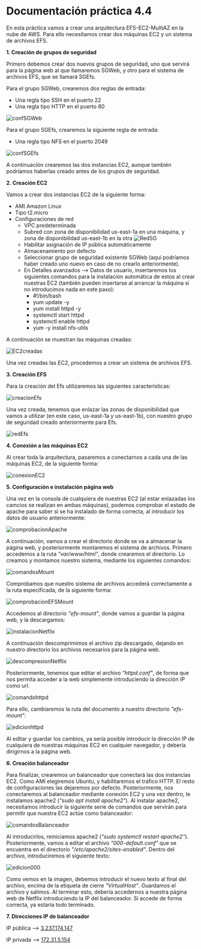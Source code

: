 # Documentación práctica 4.4

En esta práctica vamos a crear una arquitectura EFS-EC2-MultiAZ en la nube de AWS. Para ello necesitamos crear dos máquinas EC2 y un sistema de archivos EFS.

**1. Creación de grupos de seguridad**

Primero debemos crear dos nuevos grupos de seguridad, uno que servirá para la página web al que llamaremos SGWeb, y otro para el sistema de archivos EFS, que se llamará SGEfs.

Para el grupo SGWeb, crearemos dos reglas de entrada:
- Una regla tipo SSH en el puerto 22
- Una regla tipo HTTP en el puerto 80

![confSGWeb](img/1-SGWeb.png)

Para el grupo SGEfs, crearemos la siguiente regla de entrada:
- Una regla tipo NFS en el puerto 2049

![confSGEfs](img/2-SGEfs.png)

A continuación crearemos las dos instancias EC2, aunque también podríamos haberlas creado antes de los grupos de seguridad.

**2. Creación EC2**

Vamos a crear dos instancias EC2 de la siguiente forma:
- AMI Amazon Linux
- Tipo t2.micro
- Configuraciones de red
  - VPC predeterminada
  - Subred con zona de disponibilidad us-east-1a en una máquina, y zona de disponibilidad us-east-1b en la otra
  ![RedSG](img/3-RedEC2.png)
  - Habilitar asignación de IP pública automáticamente
  - Almacenamiento por defecto
  - Seleccionar grupo de seguridad existente SGWeb (aquí podríamos haber creado uno nuevo en caso de no crearlo anteriormente).
  - En Detalles avanzados --> Datos de usuario, insertaremos los siguientes comandos para la instalación automática de estos al crear nuestras EC2 (también pueden insertarse al arrancar la máquina si no introducimos nada en este paso):
    - #!/bin/bash
    - yum update -y
    - yum install httpd -y
    - systemctl start httpd
    - systemctl enable httpd
    - yum -y install nfs-utils

A continuación se muestran las máquinas creadas:

![EC2creadas](img/4-Instancias_creadas.png)

Una vez creadas las EC2, procedemos a crear un sistema de archivos EFS.

**3. Creación EFS**

Para la creación del Efs utilizaremos las siguientes características:

![creacionEfs](img/5-Creacion_EFS.png)

Una vez creada, tenemos que enlazar las zonas de disponibilidad que vamos a utilizar (en este caso, us-east-1a y us-east-1b), con nuestro grupo de seguridad creado anteriormente para Efs.

![redEfs](img/6-RedEFS.png)

**4. Conexión a las máquinas EC2**

Al crear toda la arquitectura, pasaremos a conectarnos a cada una de las máquinas EC2, de la siguiente forma:

![conexionEC2](img/7-ConexionEC2.png)

**5. Configuración e instalación página web**

Una vez en la consola de cualquiera de nuestras EC2 (al estar enlazadas los camcios se realizan en ambas máquinas), podemos comprobar el estado de apache para saber si se ha instalado de forma correcta, al introducir los datos de usuario anteriormente:

![comprobacionApache](img/8-ComprobacionApacheLinux02.png)

A continuación, vamos a crear el directorio donde se va a almacenar la página web, y posteriormente montaremos el sistema de archivos. Primero accedemos a la ruta *"var/www/html"*, donde crearemos el directorio. Lo creamos y montamos nuestro sistema, mediante los siguientes comandos:

![comandosMount](img/9-ComandosLinux02.png)

Comprobamos que nuestro sistema de archivos accederá correctamente a la ruta especificada, de la siguiente forma:

![comprobacionEFSMount](img/10-ComprobacionEFSMountLinux02.png)

Accedemos al directorio *"efs-mount"*, donde vamos a guardar la página web, y la descargamos:

![instalacionNetflix](img/11-NetflixLinux02.png)

A continuación descomprimimos el archivo zip descargado, dejando en nuestro directorio los archivos necesarios para la página web.

![descompresionNetflix](img/12-Comprobacion_DescompresionLinux01.png)

Posteriormente, tenemos que editar el archivo *"httpd.conf"*, de forma que nos permita acceder a la web simplemente introduciendo la dirección IP como url.

![comandohttpd](img/13-ComandoEdicionhttpdLinux02.png)

Para ello, cambiaremos la ruta del documento a nuestro directorio *"efs-mount"*:

![edicionhttpd](img/14-EdicionhttpdLinux02.png)

Al editar y guardar los cambios, ya sería posible introducir la dirección IP de cualquiera de nuestras máquinas EC2 en cualquier navegador, y debería dirigirnos a la página web.

**6. Creación balanceador**

Para finalizar, crearemos un balanceador que conectará las dos instancias EC2. Como AMI elegiremos Ubuntu, y habilitaremos el tráfico HTTP. El resto de configuraciones las dejaremos por defecto.
Posteriormente, nos conectaremos al balanceador mediante conexión EC2 y una vez dentro, le instalamos apache2 (*"sudo apt install apache2"*).
Al instalar apache2, necesitamos introducir la siguiente serie de comandos que servirán para permitir que nuestra EC2 actúe como balanceador:

![comandosBalanceador](img/15-comandosBalanceador.png)

Al introducirlos, reiniciamos apache2 (*"sudo systemctl restart apache2"*). Posteriormente, vamos a editar el archivo *"000-default.conf"* que se encuentra en el directorio *"/etc/apache2/sites-enabled"*. Dentro del archivo, introduciremos el siguiente texto:

![edicion000](img/16-edicion000.png)

Como vemos en la imagen, debemos introducir el nuevo texto al final del archivo, encima de la etiqueta de cierre *"VirtualHost"*. Guardamos el archivo y salimos. Al terminar esto, debería accedernos a nuestra página web de Netflix introduciendo la IP del balanceador. Si accede de forma correcta, ya estaría todo terminado.

**7. Direcciones IP de balanceador**

IP pública --> [3.237.174.147](http://3.237.174.147)

IP privada --> [172.31.5.154](http://172.31.5.154)
